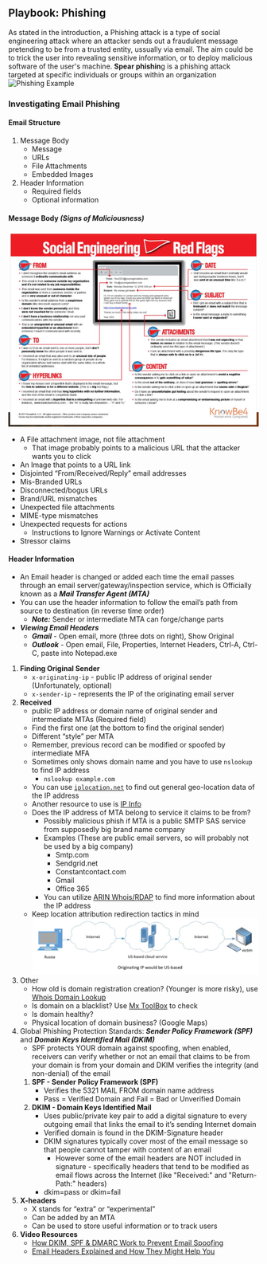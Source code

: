 ## Playbook: Phishing
As stated in the introduction, a Phishing attack is a type of social engineering attack where an attacker sends out a fraudulent message pretending to be from a trusted entity, ussually via email. The aim could be to trick the user into revealing sensitive information, or to deploy malicious software of the user's machine. **Spear phishin**g is a phishing attack targeted at specific individuals or groups within an organization
![Phishing Example](https://www.ieyenews.com/wp-content/uploads/2021/03/diagram-phishing-attack.png)

### Investigating Email Phishing

#### **Email Structure**
1. Message Body
   - Message
   - URLs
   - File Attachments
   - Embedded Images
1. Header Information
   - Required fields
   - Optional information

#### **Message Body** *(Signs of Maliciousness)*
![Social Engineering Red Flags](./img/phishing/red_flags.png)  
- A File attachment image, not file attachment 
  - That image probably points to a malicious URL that the attacker wants you to click
- An Image that points to a URL link
- Disjointed “From/Received/Reply” email addresses 
- Mis-Branded URLs 
- Disconnected/bogus URLs
- Brand/URL mismatches
- Unexpected file attachments
- MIME-type mismatches
- Unexpected requests for actions
  - Instructions to Ignore Warnings or Activate Content
- Stressor claims

#### **Header Information**
- An Email header is changed or added each time the email passes through an email server/gateway/inspection service, which is Officially known as a ***Mail Transfer Agent (MTA)***
- You can use the header information to follow the email’s path from source to destination (in reverse time order)
  - ***Note:*** Sender or intermediate MTA can forge/change parts
- ***Viewing Email Headers***
  - ***Gmail*** - Open email, more (three dots on right), Show Original
  - ***Outlook*** - Open email, File, Properties, Internet Headers, Ctrl-A, Ctrl-C, paste into Notepad.exe

1. **Finding Original Sender**
   - `x-originating-ip` - public IP address of original sender (Unfortunately, optional)
   - `x-sender-ip` - represents the IP of the originating email server
1. **Received**
   - public IP address or domain name of original sender and intermediate MTAs (Required field)
   - Find the first one (at the bottom to find the original sender)
   - Different “style” per MTA
   - Remember, previous record can be modified or spoofed by intermediate MFA
   - Sometimes only shows domain name and you have to use `nslookup` to find IP address
      - `nslookup example.com`
   - You can use [`iplocation.net`](https://www.iplocation.net/) to find out general geo-location data of the IP address
   - Another resource to use is [IP Info](https://ipinfo.io/)
   - Does the IP address of MTA belong to service it claims to be from?
      - Possibly malicious phish if MTA is a public SMTP SAS service from supposedly big brand name company
      - Examples (These are public email servers, so will probably not be used by a big company)
        - Smtp.com
        - Sendgrid.net
        - Constantcontact.com
        - Gmail
        - 0ffice 365
      - You can utilize [ARIN Whois/RDAP](https://search.arin.net/rdap/) to find more information about the IP address
   - Keep location attribution redirection tactics in mind  
   ![Email Attribution](./img/phishing/attribution.png)
1. Other
   - How old is domain registration creation? (Younger is more risky), use [Whois Domain Lookup](https://www.whois.com/whois/)
   - Is domain on a blacklist? Use [Mx ToolBox](https://mxtoolbox.com/blacklists.aspx) to check
   - Is domain healthy? 
   - Physical location of domain business? (Google Maps)
1. Global Phishing Protection Standards: ***Sender Policy Framework (SPF)*** and ***Domain Keys Identified Mail (DKIM)*** 
   - SPF protects YOUR domain against spoofing, when enabled, receivers can verify whether or not an email that claims to be from your domain is from your domain and DKIM verifies the integrity (and non-denial) of the email
   1. **SPF - Sender Policy Framework (SPF)**
      - Verifies the 5321 MAIL FROM domain name address
      - Pass = Verified Domain and Fail = Bad or Unverified Domain
   1. **DKIM - Domain Keys Identified Mail**
      - Uses public/private key pair to add a digital signature to every outgoing email that links the email to it’s sending Internet domain
      - Verified domain is found in the DKIM-Signature header
      - DKIM signatures typically cover most of the email message so that people cannot tamper with content of an email
        - However some of the email headers are NOT included in signature - specifically headers that tend to be modified as email flows across the Internet (like "Received:" and "Return-Path:" headers)
      - dkim=pass or dkim=fail
1. **X-headers**
   - X stands for “extra” or “experimental”
   - Can be added by an MTA
   - Can be used to store useful information or to track users
1. **Video Resources**
   - [How DKIM, SPF & DMARC Work to Prevent Email Spoofing](https://www.youtube.com/watch?v=KJM8IdP27cQ&ab_channel=MDaemonTechnologies)
   - [Email Headers Explained and How They Might Help You](https://www.youtube.com/watch?v=YSIs1M91uS8&ab_channel=AskLeo%21)

